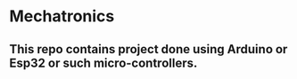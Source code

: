 # Mechatronics

## This repo contains project done using Arduino or Esp32 or such micro-controllers.
